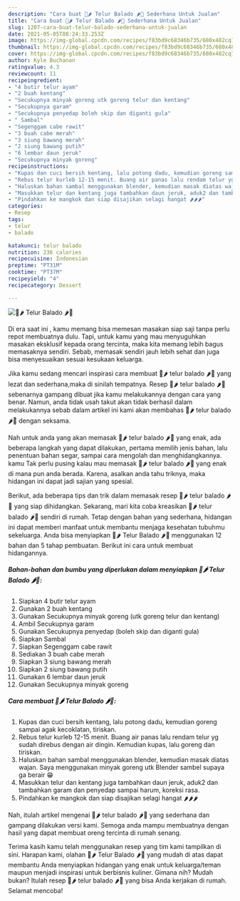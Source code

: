 ```yaml
---
description: "Cara buat 🥚🌶 Telur Balado 🌶🥚 Sederhana Untuk Jualan"
title: "Cara buat 🥚🌶 Telur Balado 🌶🥚 Sederhana Untuk Jualan"
slug: 1207-cara-buat-telur-balado-sederhana-untuk-jualan
date: 2021-05-05T08:24:33.253Z
image: https://img-global.cpcdn.com/recipes/f83bd9c68346b735/680x482cq70/🥚🌶-telur-balado-🌶🥚-foto-resep-utama.jpg
thumbnail: https://img-global.cpcdn.com/recipes/f83bd9c68346b735/680x482cq70/🥚🌶-telur-balado-🌶🥚-foto-resep-utama.jpg
cover: https://img-global.cpcdn.com/recipes/f83bd9c68346b735/680x482cq70/🥚🌶-telur-balado-🌶🥚-foto-resep-utama.jpg
author: Kyle Buchanan
ratingvalue: 4.3
reviewcount: 11
recipeingredient:
- "4 butir telur ayam"
- "2 buah kentang"
- "Secukupnya minyak goreng utk goreng telur dan kentang"
- "Secukupnya garam"
- "Secukupnya penyedap boleh skip dan diganti gula"
- " Sambal"
- "Segenggam cabe rawit"
- "3 buah cabe merah"
- "3 siung bawang merah"
- "2 siung bawang putih"
- "6 lembar daun jeruk"
- "Secukupnya minyak goreng"
recipeinstructions:
- "Kupas dan cuci bersih kentang, lalu potong dadu, kemudian goreng sampai agak kecoklatan, tiriskan."
- "Rebus telur kurleb 12-15 menit. Buang air panas lalu rendam telur yg sudah direbus dengan air dingin. Kemudian kupas, lalu goreng dan tiriskan."
- "Haluskan bahan sambal menggunakan blender, kemudian masak diatas wajan. Saya menggunakan minyak goreng utk Blender sambel supaya ga berair 😁"
- "Masukkan telur dan kentang juga tambahkan daun jeruk, aduk2 dan tambahkan garam dan penyedap sampai harum, koreksi rasa."
- "Pindahkan ke mangkok dan siap disajikan selagi hangat 🌶🌶🌶"
categories:
- Resep
tags:
- telur
- balado

katakunci: telur balado 
nutrition: 236 calories
recipecuisine: Indonesian
preptime: "PT31M"
cooktime: "PT37M"
recipeyield: "4"
recipecategory: Dessert

---
```



![🥚🌶 Telur Balado 🌶🥚](https://img-global.cpcdn.com/recipes/f83bd9c68346b735/680x482cq70/🥚🌶-telur-balado-🌶🥚-foto-resep-utama.jpg)

Di era  saat ini , kamu memang bisa memesan masakan siap saji tanpa perlu repot membuatnya dulu. Tapi, untuk kamu yang mau menyuguhkan masakan eksklusif kepada orang tercinta, maka kita memang lebih bagus memasaknya sendiri. Sebab, memasak sendiri jauh lebih sehat dan juga bisa menyesuaikan sesuai kesukaan keluarga.

Jika kamu sedang mencari inspirasi cara membuat 🥚🌶 telur balado 🌶🥚 yang lezat dan sederhana,maka di sinilah tempatnya. Resep 🥚🌶 telur balado 🌶🥚  sebenarnya gampang dibuat jika kamu melakukannya dengan cara yang benar. Namun, anda tidak usah takut akan tidak berhasil dalam melakukannya 
sebab dalam artikel ini kami akan membahas 🥚🌶 telur balado 🌶🥚 dengan seksama.  



Nah untuk anda yang akan memasak 🥚🌶 telur balado 🌶🥚 yang enak, ada beberapa langkah yang dapat dilakukan, pertama memilih jenis bahan, lalu penentuan bahan segar, sampai cara mengolah dan menghidangkannya. kamu Tak perlu pusing kalau mau memasak 🥚🌶 telur balado 🌶🥚 yang enak di mana pun anda berada. Karena, asalkan anda  tahu triknya, maka hidangan ini dapat jadi sajian yang spesial.

Berikut, ada beberapa tips dan trik dalam memasak resep 🥚🌶 telur balado 🌶🥚 yang siap dihidangkan. Sekarang, mari kita coba kreasikan 🥚🌶 telur balado 🌶🥚 sendiri di rumah. Tetap dengan bahan yang sederhana, hidangan ini dapat memberi manfaat untuk membantu menjaga kesehatan tubuhmu sekeluarga. Anda bisa menyiapkan 🥚🌶 Telur Balado 🌶🥚 menggunakan 12 bahan dan 5 tahap pembuatan. Berikut ini cara untuk membuat hidangannya.

<!--inarticleads1-->

##### Bahan-bahan dan bumbu yang diperlukan dalam menyiapkan 🥚🌶 Telur Balado 🌶🥚:

1. Siapkan 4 butir telur ayam
1. Gunakan 2 buah kentang
1. Gunakan Secukupnya minyak goreng (utk goreng telur dan kentang)
1. Ambil Secukupnya garam
1. Gunakan Secukupnya penyedap (boleh skip dan diganti gula)
1. Siapkan  Sambal
1. Siapkan Segenggam cabe rawit
1. Sediakan 3 buah cabe merah
1. Siapkan 3 siung bawang merah
1. Siapkan 2 siung bawang putih
1. Gunakan 6 lembar daun jeruk
1. Gunakan Secukupnya minyak goreng




<!--inarticleads2-->

##### Cara membuat 🥚🌶 Telur Balado 🌶🥚:

1. Kupas dan cuci bersih kentang, lalu potong dadu, kemudian goreng sampai agak kecoklatan, tiriskan.
1. Rebus telur kurleb 12-15 menit. Buang air panas lalu rendam telur yg sudah direbus dengan air dingin. Kemudian kupas, lalu goreng dan tiriskan.
1. Haluskan bahan sambal menggunakan blender, kemudian masak diatas wajan. Saya menggunakan minyak goreng utk Blender sambel supaya ga berair 😁
1. Masukkan telur dan kentang juga tambahkan daun jeruk, aduk2 dan tambahkan garam dan penyedap sampai harum, koreksi rasa.
1. Pindahkan ke mangkok dan siap disajikan selagi hangat 🌶🌶🌶




Nah, itulah artikel mengenai  🥚🌶 telur balado 🌶🥚  yang sederhana dan gampang dilakukan versi kami. Semoga anda mampu membuatnya dengan hasil yang dapat membuat oreng tercinta di rumah senang. 

Terima kasih kamu telah menggunakan resep yang tim kami tampilkan di sini. Harapan kami, olahan  🥚🌶 Telur Balado 🌶🥚 yang mudah di atas dapat membantu Anda menyiapkan hidangan yang enak untuk keluarga/teman maupun menjadi inspirasi untuk berbisnis kuliner. Gimana nih? Mudah bukan? Itulah resep 🥚🌶 telur balado 🌶🥚 yang bisa Anda kerjakan di rumah. Selamat mencoba!

